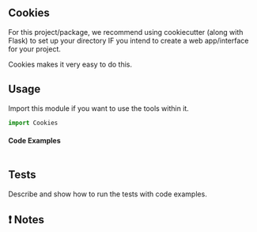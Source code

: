 Cookies
-------------------------
For this project/package, we recommend using cookiecutter (along with Flask) to set up your directory IF you intend to create a web app/interface for your project.

Cookies makes it very easy to do this.

Usage
-----

Import this module if you want to use the tools within it.

``` python
import Cookies
```



#### Code Examples

``` python
```
Tests
-----

Describe and show how to run the tests with code examples.

:exclamation: Notes
-------------------

